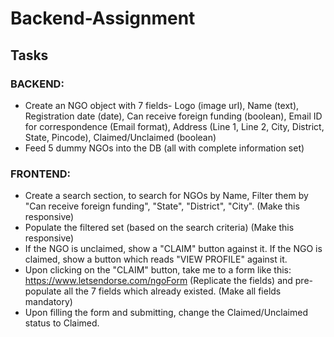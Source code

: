 # Backend-Assignment

## Tasks

### BACKEND:
  - Create an NGO object with 7 fields- Logo (image url), Name (text), Registration date (date), Can receive foreign funding (boolean),         Email ID for correspondence (Email format), Address (Line 1, Line 2, City, District, State, Pincode), Claimed/Unclaimed (boolean)
  - Feed 5 dummy NGOs into the DB (all with complete information set)

### FRONTEND:
  - Create a search section, to search for NGOs by Name, Filter them by "Can receive foreign funding", "State", "District", "City". (Make       this responsive)
  - Populate the filtered set (based on the search criteria) (Make this responsive)
  - If the NGO is unclaimed, show a "CLAIM" button against it. If the NGO is claimed, show a button which reads "VIEW PROFILE" against it.
  - Upon clicking on the "CLAIM" button, take me to a form like this: https://www.letsendorse.com/ngoForm (Replicate the fields) and pre-       populate all the 7 fields which already existed. (Make all fields mandatory)
  - Upon filling the form and submitting, change the Claimed/Unclaimed status to Claimed.
